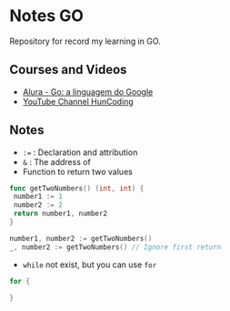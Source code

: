# Notes GO

Repository for record my learning in GO.

## Courses and Videos

- [Alura - Go: a linguagem do Google](https://cursos.alura.com.br/course/golang)
- [YouTube Channel HunCoding](https://www.youtube.com/@huncoding)

## Notes

- `:=` : Declaration and attribution  
- `&` : The address of
- Function to return two values

``` go
func getTwoNumbers() (int, int) {
 number1 := 1
 number2 := 2
 return number1, number2
}

number1, number2 := getTwoNumbers()
_, number2 := getTwoNumbers() // Ignore first return
```

- `while` not exist, but you can use `for`

``` go
for {

}
```
